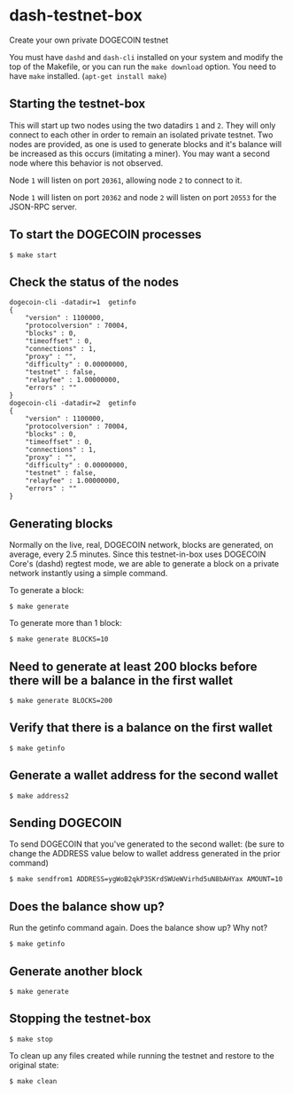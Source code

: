 # dash-testnet-box

Create your own private DOGECOIN testnet


You must have `dashd` and `dash-cli` installed on your system and modify the top of the
Makefile, or you can run the `make download` option. You need to have `make`
installed. (`apt-get install make`)

## Starting the testnet-box

This will start up two nodes using the two datadirs `1` and `2`. They
will only connect to each other in order to remain an isolated private testnet.
Two nodes are provided, as one is used to generate blocks and it's balance
will be increased as this occurs (imitating a miner). You may want a second node
where this behavior is not observed.

Node `1` will listen on port `20361`, allowing node `2` to connect to it.

Node `1` will listen on port `20362` and node `2` will listen on port `20553`
for the JSON-RPC server.


## To start the DOGECOIN processes
```
$ make start
```

## Check the status of the nodes

```
dogecoin-cli -datadir=1  getinfo
{
    "version" : 1100000,
    "protocolversion" : 70004,
    "blocks" : 0,
    "timeoffset" : 0,
    "connections" : 1,
    "proxy" : "",
    "difficulty" : 0.00000000,
    "testnet" : false,
    "relayfee" : 1.00000000,
    "errors" : ""
}
dogecoin-cli -datadir=2  getinfo
{
    "version" : 1100000,
    "protocolversion" : 70004,
    "blocks" : 0,
    "timeoffset" : 0,
    "connections" : 1,
    "proxy" : "",
    "difficulty" : 0.00000000,
    "testnet" : false,
    "relayfee" : 1.00000000,
    "errors" : ""
}
```

## Generating blocks

Normally on the live, real, DOGECOIN network, blocks are generated, on average,
every 2.5 minutes. Since this testnet-in-box uses DOGECOIN Core's (dashd)
regtest mode, we are able to generate a block on a private network
instantly using a simple command.

To generate a block:

```
$ make generate
```

To generate more than 1 block:

```
$ make generate BLOCKS=10
```

## Need to generate at least 200 blocks before there will be a balance in the first wallet
```
$ make generate BLOCKS=200
```

## Verify that there is a balance on the first wallet
```
$ make getinfo
```

## Generate a wallet address for the second wallet
```
$ make address2
```

## Sending DOGECOIN
To send DOGECOIN that you've generated to the second wallet: (be sure to change the ADDRESS value below to wallet address generated in the prior command)

```
$ make sendfrom1 ADDRESS=ygWoB2qkP3SKrdSWUeWVirhd5uN8bAHYax AMOUNT=10
```

## Does the balance show up?
Run the getinfo command again. Does the balance show up? Why not?
```
$ make getinfo
```

## Generate another block
```
$ make generate
```

## Stopping the testnet-box

```
$ make stop
```

To clean up any files created while running the testnet and restore to the
original state:

```
$ make clean
```
